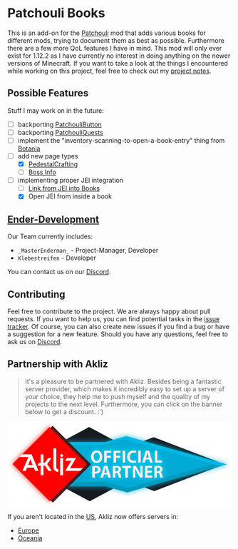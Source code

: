# Patchouli Books

This is an add-on for the [Patchouli](https://www.curseforge.com/minecraft/mc-mods/patchouli-rofl-edition) mod that adds various books for different mods, trying to document them as best as possible. Furthermore there are a few more QoL features I have in mind. This mod will only ever exist for 1.12.2 as I have currently no interest in doing anything on the newer versions of Minecraft.
If you want to take a look at the things I encountered while working on this project, feel free to check out my [project notes](NOTES.md).

##  Possible Features
Stuff I may work on in the future:
- [ ] backporting [PatchouliButton](https://www.curseforge.com/minecraft/mc-mods/patchoulibutton)
- [ ] backporting [PatchouliQuests](https://www.curseforge.com/minecraft/mc-mods/patchouli-quests)
- [ ] implement the "inventory-scanning-to-open-a-book-entry" thing from [Botania](https://github.com/VazkiiMods/Botania/blob/1.12-final/src/main/java/vazkii/botania/client/core/handler/TooltipAdditionDisplayHandler.java)
- [ ] add new page types
  - [x] [PedestalCrafting](https://www.curseforge.com/minecraft/customization/pedestal-recipe-template-for-patchouli)
  - [ ] [Boss Info](https://www.curseforge.com/minecraft/customization/patchouli-template-boss-info)
- [ ] implementing proper JEI integration
  - [ ] [Link from JEI into Books](https://github.com/CaliforniaDemise/Patchouli/issues/1)
  - [x] Open JEI from inside a book

## [Ender-Development](https://github.com/Ender-Development)

Our Team currently includes:
- `_MasterEnderman_` - Project-Manager, Developer
- `Klebestreifen` - Developer

You can contact us on our [Discord](https://discord.gg/JF7x2vG).

## Contributing
Feel free to contribute to the project. We are always happy about pull requests.
If you want to help us, you can find potential tasks in the [issue tracker](https://github.com/Ender-Development/PatchouliBooks/issues).
Of course, you can also create new issues if you find a bug or have a suggestion for a new feature.
Should you have any questions, feel free to ask us on [Discord](https://discord.gg/JF7x2vG).

## Partnership with Akliz

> It's a pleasure to be partnered with Akliz. Besides being a fantastic server provider, which makes it incredibly easy to set up a server of your choice, they help me to push myself and the quality of my projects to the next level. Furthermore, you can click on the banner below to get a discount. :')

<a href="https://www.akliz.net/enderman"><img src="https://github.com/MasterEnderman/Zerblands-Remastered/raw/master/Akliz_Partner.png" align="center"/></a>

If you aren't located in the [US](https://www.akliz.net/enderman), Akliz now offers servers in:

- [Europe](https://www.akliz.net/enderman-eu)
- [Oceania](https://www.akliz.net/enderman-oce)